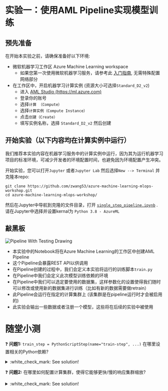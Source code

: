 # 实验一：使用AML Pipeline实现模型训练

## 预先准备

在开始本实验之前，请确保准备好以下环境:

* 微软机器学习工作区 Azure Machine Learning workspace
   * 如果您第一次使用微软机器学习服务，请参考此 [入门指南](https://docs.microsoft.com/en-us/azure/machine-learning/how-to-manage-workspace#create-a-workspace), 无需特殊配置网络部分
* 在工作区中，开启机器学习计算实例 (资源大小可选择`Standard_D2_v2`)
  * 进入 [AML Studio (https://ml.azure.com)](https://ml.azure.com)
  - 登录你的账号
  - 选择`计算 （Compute）`
  - 选择`计算实例（Compute Instance）`
  - 点击`创建（Create）`
  - 填写实例名称，选择 `Standard_D2_v2` 然后创建

## 开始实验（以下内容均在计算实例中运行）

我们推荐本实验内容在机器学习服务中的计算实例中运行，因为其为运行机器学习项目的标准环境，可减少开发者的环境配置时间，也避免因为环境配置产生冲突。

开始实验，您可以打开`Jupyter` 或者`Jupyter Lab` 然后选择`New --> Terminal` 并克隆本repo:

```console
git clone https://github.com/zwang53/azure-machine-learning-mlops-workshop.git
cd azure-machine-learning-mlops-workshop/
```

然后在Jupyter中导航到克隆的文件目录，打开 [`single_step_pipeline.ipynb`](single_step_pipeline.ipynb) . 请在Jupyter中选择并设置kernal为 `Python 3.8 - AzureML` 



## 敲黑板

![Pipeline With Testing Drawing](../media/pipeline_overview.png)

* 本实验中的Notebook将在Azure Machine Learning的工作区中创建AML Pipeline
* 这个Pipeline会暴露REST API以供调用
* 在Pipeline创建的过程中，我们会定义本实验将运行的训练脚本`train.py`
* 在Pipeline中我们会定义此次模型训练依赖的环境
* 在Pipeline中我们可以选定要使用的数据集，这样参数化的设置使得我们随时可以修改或使用新的数据集进行训练（比如有新的数据需要做retrain）
* 此Pipeline会运行在指定的计算集群上 (该集群是在pipeline运行时才会被启用的)
* 此实验会输出一些数据或者注册一个模型，这些将在后续的实验中被使用


# 随堂小测

:question: **问题1:** `train_step = PythonScriptStep(name="train-step", ...)` 在哪里设置相关的Python依赖?
<details>
  <summary>:white_check_mark: See solution!</summary>

实验中通过在Notebook中创建的AML environment `workshop-env`来定义python相关依赖。该环境加载了一个`conda.yml`，这里定义了所有python的依赖库

</details>

:question: **问题2:** 在哪里如何配置计算集群，使得它能够更快/慢的响应集群缩放?
<details>
  <summary>:white_check_mark: See solution!</summary>

我们可以通过设置如下参数 `idle_seconds_before_scaledown=3600`, 来自动缩放时等待的空闲时间。
</details>

